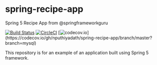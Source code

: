 # spring-recipe-app

Spring 5 Recipe App from @springframeworkguru

[![Build Status](https://travis-ci.org/nputhiyadath/spring-recipe-app.svg?branch=mysql)](https://travis-ci.org/nputhiyadath/spring-recipe-app)
[![CircleCI](https://circleci.com/gh/nputhiyadath/spring-recipe-app/tree/mysql.svg?style=svg)](https://circleci.com/gh/nputhiyadath/spring-recipe-app/tree/mysql)
[![codecov.io](https://codecov.io/gh/nputhiyadath/spring-recipe-app/branch/master/graphs/badge.svg?)](https://codecov.io/gh/nputhiyadath/spring-recipe-app/branch/master?branch=mysql)

This repository is for an example of an application built using Spring 5 framework.
